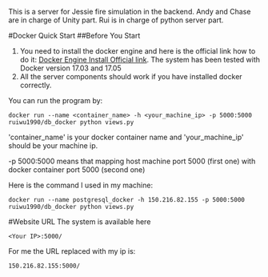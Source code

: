 This is a server for Jessie fire simulation in the backend. Andy and Chase are in charge of Unity part. Rui is in charge of python server part.


#Docker Quick Start
##Before You Start
1. You need to install the docker engine and here is the official link how to do it:
[Docker Engine Install Official link](https://docs.docker.com/engine/installation/linux/ubuntu/#install-using-the-repository). 
The system has been tested with Docker version 17.03 and 17.05
2. All the server components should work if you have installed docker correctly.



You can run the program by:
```
docker run --name <container_name> -h <your_machine_ip> -p 5000:5000 ruiwu1990/db_docker python views.py
```

'container_name' is your docker container name and 'your_machine_ip' should be your machine ip.

-p 5000:5000 means that mapping host machine port 5000 (first one) with docker container port 5000 (second one)

Here is the command I used in my machine:
```
docker run --name postgresql_docker -h 150.216.82.155 -p 5000:5000 ruiwu1990/db_docker python views.py
```
<!-- #Local Quick Start
##Before You Start
First create a virtual environment
```
mkvirtualenv -p python2.7 dev
```

If you have created the virtual environment, then use this commend to enter it
```
virtualenv dev && source dev/bin/activate
```

Here is the command to install the requirements
```
pip install -r requirements.txt
```
Here is the command to set up and run the program
```
python views.py -h 134.197.20.79 -p 5000 --threaded
```
134.197.20.79 should be replaced with your machine ip address. The command is to set up a server with your machine
 -->
#Website URL
The system is available here
```
<Your IP>:5000/
```
For me the URL replaced with my ip is:
```
150.216.82.155:5000/
```